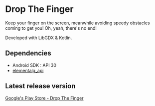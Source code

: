 # Drop The Finger

Keep your finger on the screen, meanwhile avoiding speedy obstacles coming to get you!
Oh, yeah, there's no end!

Developed with LibGDX & Kotlin.

## Dependencies

* Android SDK : API 30
* [elementalg_api](https://github.com/simple0x47/mini-game)

## Latest release version

[Google's Play Store - Drop The Finger](https://play.google.com/store/apps/details?id=com.elementalg.minigame)
